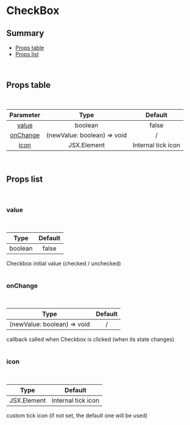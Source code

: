 # CheckBox

## Summary

- [Props table](#props-table)
- [Props list](#props-list)

<br>

## Props table

<br>

| <div style='text-align:center;margin:auto;'>Parameter</div>             | <div style='text-align:center;margin:auto;'>Type</div>                        | <div style='text-align:center;margin:auto;'>Default</div>            |
| ----------------------------------------------------------------------- | ----------------------------------------------------------------------------- | -------------------------------------------------------------------- |
| <div style='text-align:center;margin:auto;'>[value](#value)</div>       | <div style='text-align:center;margin:auto;'>boolean</div>                     | <div style='text-align:center;margin:auto;'>false</div>              |
| <div style='text-align:center;margin:auto;'>[onChange](#onchange)</div> | <div style='text-align:center;margin:auto;'>(newValue: boolean) => void</div> | <div style='text-align:center;margin:auto;'>/</div>                  |
| <div style='text-align:center;margin:auto;'>[icon](#icon)</div>         | <div style='text-align:center;margin:auto;'>JSX.Element</div>                 | <div style='text-align:center;margin:auto;'>Internal tick icon</div> |

<br>

## Props list

<br>

### value

<br>

| <div style='text-align:center;margin:auto;'>Type</div>    | <div style='text-align:center;margin:auto;'>Default</div> |
| --------------------------------------------------------- | --------------------------------------------------------- |
| <div style='text-align:center;margin:auto;'>boolean</div> | <div style='text-align:center;margin:auto;'>false</div>   |

Checkbox initial value (checked / unchecked)<br><br>

### onChange

<br>

| <div style='text-align:center;margin:auto;'>Type</div>                        | <div style='text-align:center;margin:auto;'>Default</div> |
| ----------------------------------------------------------------------------- | --------------------------------------------------------- |
| <div style='text-align:center;margin:auto;'>(newValue: boolean) => void</div> | <div style='text-align:center;margin:auto;'>/</div>       |

callback called when Checkbox is clicked (when its state changes)<br><br>

### icon

<br>

| <div style='text-align:center;margin:auto;'>Type</div>        | <div style='text-align:center;margin:auto;'>Default</div>            |
| ------------------------------------------------------------- | -------------------------------------------------------------------- |
| <div style='text-align:center;margin:auto;'>JSX.Element</div> | <div style='text-align:center;margin:auto;'>Internal tick icon</div> |

custom tick icon (if not set, the default one will be used)<br><br>
